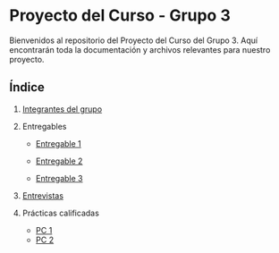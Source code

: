 # Proyecto del Curso - Grupo 3

Bienvenidos al repositorio del Proyecto del Curso del Grupo 3. Aquí encontrarán toda la documentación y archivos relevantes para nuestro proyecto.

## Índice

1. [Integrantes del grupo](01.%20Integrantes/integrantes.md)

2. Entregables

    * [Entregable 1](02.1.%20Entregable%201/acerca_empresa.md)

    * [Entregable 2](02.2.%20Entregable%202/entregable2.md)

    * [Entregable 3](02.3.%20Entregable%203/entregable3.md)

3. [Entrevistas](03.%20Entrevistas/Entrevistas.md)


4. Prácticas calificadas

    * [PC 1](04.%20PC1/Indice.md)
    * [PC 2](05.%20PC2/Indice.md)